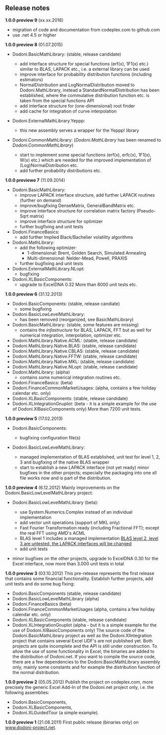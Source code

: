 ## Release notes

**1.0.0 preview 9** (xx.xx.2018)
* migration of code and documentation from codeplex.com to github.com
* use .net 4.5 or higher

**1.0.0 preview 8** (01.07.2015)

* Dodoni.BasicMathLibrary: (stable, release candidate)
	* add interface structure for special functions (erf(x), 1F1(x) etc.) similar to BLAS, LAPACK etc., i.e. a external library can be used
	* improve interface for probability distribution functions (including estimators)
	* NormalDistribution and LogNormalDistribution moved to Dodoni.MathLibrary, instead a StandardNormalDistribution has been established, where the commulative distribution function etc. is taken from the special functions API
	* add interface structure for (one-dimensional) root finder
	* add cache for integration of curve interpolation

* Dodoni.ExternalMathLibrary.Yeppp:
	* this new assembly serves a wrapper for the Yeppp! library 

* Dodoni.CommonMathLibrary: (_Dodoni.MathLibrary_ has been renamed to _Dodoni.CommonMathLibrary_)
	* start to implement some special functions (erf(x), erfc(x), 1F1(x), W(x) etc.) which are needed for the improved implementation of (Log)NormalDistribution etc.
	* add further probability distributions 
etc.

**1.0.0 previewe 7** (11.09.2014)
* Dodoni.BasicMathLibrary:
	* improve LAPACK interface structure, add further LAPACK routines (further on demand)
	* improve/bugfixing DenseMatrix, GeneralBandMatrix etc.
	* improve interface structure for correlation matrix factory (Pseudo-Sqrt matrix)
	* improve interface structure for optimizer
	* further bugfixing and unit tests
* Dodoni.FinanceBasics:
	* add further Implied Black/Bachelier volatility algorithms
* Dodoni.MathLibrary:
	* add the following optimizer:
		* 1-dimensional: Brent, Golden Search, Simulated Annealing
		* Multi-dimensional: Nelder-Mead, Powell, PRAXIS
	* further bugfixing and unit tests
* Dodoni.ExternalMathLibrary.NLopt:
	* bugfixing
* Dodoni.XLBasicComponents:
	* upgrade to ExcelDNA 0.32
More than 8000 unit tests etc.

 **1.0.0 preview 6** (31.12.2013)
* Dodoni.BasicComponents: (stable, release candiate)
	* some bugfixing
* Dodoni.BasicLowLevelMathLibrary:
	* has been removed (reorganized, see BasicMathLibrary)
* Dodoni.BasicMathLibrary: (stable, some features are missing)
	* contains the _infastructure_ for BLAS, LAPACK, FFT but as well for numerical integration, interpolation, optimizer etc.
* Dodoni.MathLibrary.Native.ACML: (stable, release candidate)
* Dodoni.MathLibrary.Native.BLAS: (stable, release candidate)
* Dodoni.MathLibrary.Native.CBLAS: (stable, release candidate)
* Dodoni.MathLibrary.Native.FFTW: (stable, release candidate)
* Dodoni.MathLibrary.Native.MKL: (stable, release candidate)
* Dodoni.MathLibrary.Native.NLopt: (stable, release candidate)
* Dodoni.MathLibrary: (alpha)
	* contains some numerical integration routines etc.
* Dodoni.FinanceBasics: (beta)
* Dodoni.FinanceCommonMarketUsages: (alpha, contains a few holiday calendar etc. only)
* Dodoni.XLBasicComponents: (stable, release candidate)
* Dodoni.XLIntegrationGnuplot: (beta - it is a simple example for the use of Dodoni.XlBasicComponents only)
More than 7200 unit tests.

 **1.0.0 preview 5** (17.02.2013)

* Dodoni.BasicComponents:
	* bugfixing configuration file(s)

* Dodoni.BasicLowLevelMathLibrary:
	* managed implementation of BLAS established, unit test for level 1, 2, 3 and bugfixing of the native BLAS wrapper
	* start to establish a new LAPACK interface (not yet ready)
minor bugfixes in the other projects; especially the packaging into one xll file works now and is part of the distribution.


 **1.0.0 preview 4** (6.12.2012)
Mainly improvements on the Dodoni.BasicLowLevelMathLibrary project:

* Dodoni.BasicLowLevelMathLibrary (beta):
	* use System.Numerics.Complex instead of an individual implementation
	* add vector unit operations (support of MKL only)
	* Fast Fourier Transformation ready (including Fractional FFT); except the real FFT using AMD's ACML
	* BLAS level 1 includes a managed implementation [BLAS level 2, level 3 are untested, the LAPACK interfaces will be changed](BLAS-level-2,-level-3-are-untested,-the-LAPACK-interfaces-will-be-changed) 
	* add unit tests

* minor bugfixes on the other projects, upgrade to ExcelDNA 0.30 for the Excel interface, now more than 3.000 unit tests in total
 
 **1.0.0 preview 3** (03.10.2012) 
This pre-release represents the first release that contains some financial functionality. Establish further projects, add unit tests and do some bug fixing:

* Dodoni.BasicComponents (stable, release candidate)
* Dodoni.BasicLowLevelMathLibrary (alpha)
* Dodoni.FinanceBasics (beta)
* Dodoni.FinanceCommonMarketUsages (alpha, contains a few holiday calendar etc. only)
* Dodoni.XLBasicComponents (stable, release candidate)
* Dodoni.XLIntegrationGnuplot (alpha - but it is a simple example for the use of Dodoni.XlBasicComponents only)
The source code of the Dodoni.BasicMathLibrary project as well as the Dodoni.XlIntegration project that contains several Excel UDF's are not published yet. Both projects are quite incomplete and the API is still under construction. To allow the use of some functionality in Excel, the binaries are added to the distribution of Dodoni.net. If you want to compile the source code, there are a few dependencies to the Dodoni.BasicMathLibrary assembly only, mainly some constants and for example the distribution function of the normal distribution.

 **1.0.0 preview 2** (05.05.2012) 
Publish the project on codeplex.com, more precisely the generic Excel Add-In of the Dodoni.net project only, i.e. the following assemblies:
* Dodoni.BasicComponents,
* Dodoni.XLBasicComponents,
* Dodoni.XLGuidedTour (a simple example).

**1.0.0 preview 1** (21.08.2011)
First public release (binaries only) on www.dodoni-project.net.